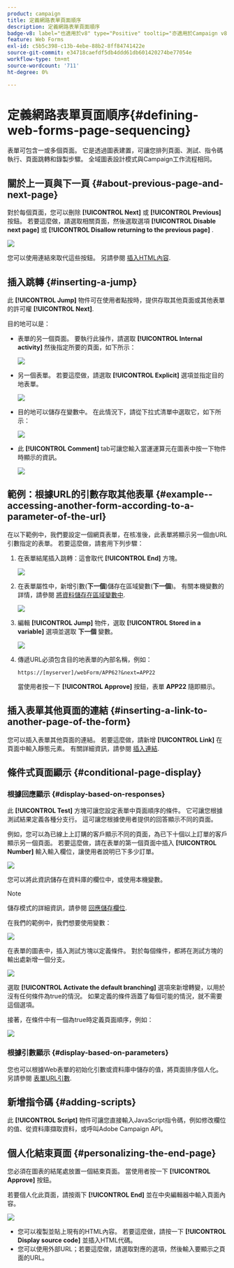 ```yaml
---
product: campaign
title: 定義網路表單頁面順序
description: 定義網路表單頁面順序
badge-v8: label="也適用於v8" type="Positive" tooltip="亦適用於Campaign v8"
feature: Web Forms
exl-id: c5b5c398-c13b-4ebe-88b2-8ff84741422e
source-git-commit: e34718caefdf5db4ddd61db601420274be77054e
workflow-type: tm+mt
source-wordcount: '711'
ht-degree: 0%

---
```


# 定義網路表單頁面順序{#defining-web-forms-page-sequencing}



表單可包含一或多個頁面。 它是透過圖表建置，可讓您排列頁面、測試、指令碼執行、頁面跳轉和錄製步驟。 全域圖表設計模式與Campaign工作流程相同。

## 關於上一頁與下一頁 {#about-previous-page-and-next-page}

對於每個頁面，您可以刪除 **[!UICONTROL Next]** 或 **[!UICONTROL Previous]** 按鈕。 若要這麼做，請選取相關頁面，然後選取選項 **[!UICONTROL Disable next page]** 或 **[!UICONTROL Disallow returning to the previous page]** .

![](assets/s_ncs_admin_survey_no_next_page.png)

您可以使用連結來取代這些按鈕。 另請參閱 [插入HTML內容](static-elements-in-a-web-form.md#inserting-html-content).

## 插入跳轉 {#inserting-a-jump}

此 **[!UICONTROL Jump]** 物件可在使用者點按時，提供存取其他頁面或其他表單的許可權 **[!UICONTROL Next]**.

目的地可以是：

* 表單的另一個頁面。 要執行此操作，請選取 **[!UICONTROL Internal activity]** 然後指定所要的頁面，如下所示：

  ![](assets/s_ncs_admin_jump_param1.png)

* 另一個表單。 若要這麼做，請選取 **[!UICONTROL Explicit]** 選項並指定目的地表單。

  ![](assets/s_ncs_admin_jump_param2.png)

* 目的地可以儲存在變數中。 在此情況下，請從下拉式清單中選取它，如下所示：

  ![](assets/s_ncs_admin_jump_param3.png)

* 此 **[!UICONTROL Comment]** tab可讓您輸入當運運算元在圖表中按一下物件時顯示的資訊。

  ![](assets/s_ncs_admin_survey_jump_comment.png)

## 範例：根據URL的引數存取其他表單 {#example--accessing-another-form-according-to-a-parameter-of-the-url}

在以下範例中，我們要設定一個網頁表單，在核准後，此表單將顯示另一個由URL引數指定的表單。 若要這麼做，請套用下列步驟：

1. 在表單結尾插入跳轉：這會取代 **[!UICONTROL End]** 方塊。

   ![](assets/s_ncs_admin_survey_jump_sample1.png)

1. 在表單屬性中，新增引數(**下一個**)儲存在區域變數(**下一個**)。 有關本機變數的詳情，請參閱 [將資料儲存在區域變數中](web-forms-answers.md#storing-data-in-a-local-variable).

   ![](assets/s_ncs_admin_survey_jump_sample2.png)

1. 編輯 **[!UICONTROL Jump]** 物件，選取 **[!UICONTROL Stored in a variable]** 選項並選取 **下一個** 變數。

   ![](assets/s_ncs_admin_survey_jump_sample3.png)

1. 傳遞URL必須包含目的地表單的內部名稱，例如：

   ```
   https://[myserver]/webForm/APP62?&next=APP22
   ```

   當使用者按一下 **[!UICONTROL Approve]** 按鈕，表單 **APP22** 隨即顯示。

## 插入表單其他頁面的連結 {#inserting-a-link-to-another-page-of-the-form}

您可以插入表單其他頁面的連結。 若要這麼做，請新增 **[!UICONTROL Link]** 在頁面中輸入靜態元素。 有關詳細資訊，請參閱 [插入連結](static-elements-in-a-web-form.md#inserting-a-link).

## 條件式頁面顯示 {#conditional-page-display}

### 根據回應顯示 {#display-based-on-responses}

此 **[!UICONTROL Test]** 方塊可讓您設定表單中頁面順序的條件。 它可讓您根據測試結果定義各種分支行。 這可讓您根據使用者提供的回答顯示不同的頁面。

例如，您可以為已線上上訂購的客戶顯示不同的頁面，為已下十個以上訂單的客戶顯示另一個頁面。 若要這麼做，請在表單的第一個頁面中插入 **[!UICONTROL Number]** 輸入輸入欄位，讓使用者說明已下多少訂單。

![](assets/s_ncs_admin_survey_test_ex0.png)

您可以將此資訊儲存在資料庫的欄位中，或使用本機變數。

>[!NOTE]
>
>儲存模式的詳細資訊，請參閱 [回應儲存欄位](web-forms-answers.md#response-storage-fields).

在我們的範例中，我們想要使用變數：

![](assets/s_ncs_admin_survey_test_ex1.png)

在表單的圖表中，插入測試方塊以定義條件。 對於每個條件，都將在測試方塊的輸出處新增一個分支。

![](assets/s_ncs_admin_survey_test_ex2.png)

選取 **[!UICONTROL Activate the default branching]** 選項來新增轉變，以用於沒有任何條件為true的情況。 如果定義的條件涵蓋了每個可能的情況，就不需要這個選項。

接著，在條件中有一個為true時定義頁面順序，例如：

![](assets/s_ncs_admin_survey_test_ex3.png)

### 根據引數顯示 {#display-based-on-parameters}

您也可以根據Web表單的初始化引數或資料庫中儲存的值，將頁面排序個人化。 另請參閱 [表單URL引數](defining-web-forms-properties.md#form-url-parameters).

## 新增指令碼 {#adding-scripts}

此 **[!UICONTROL Script]** 物件可讓您直接輸入JavaScript指令碼，例如修改欄位的值、從資料庫擷取資料，或呼叫Adobe Campaign API。

## 個人化結束頁面 {#personalizing-the-end-page}

您必須在圖表的結尾處放置一個結束頁面。 當使用者按一下 **[!UICONTROL Approve]** 按鈕。

若要個人化此頁面，請按兩下 **[!UICONTROL End]** 並在中央編輯器中輸入頁面內容。

![](assets/s_ncs_admin_survey_end_page_edit.png)

* 您可以複製並貼上現有的HTML內容。 若要這麼做，請按一下 **[!UICONTROL Display source code]** 並插入HTML代碼。
* 您可以使用外部URL；若要這麼做，請選取對應的選項，然後輸入要顯示之頁面的URL。
